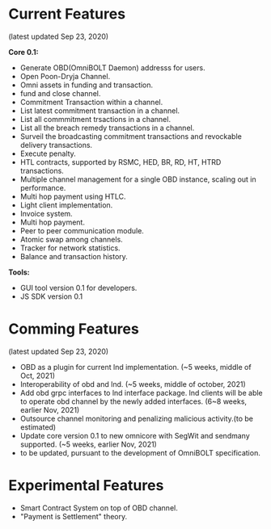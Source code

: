 # Current Features

(latest updated Sep 23, 2020)

**Core 0.1:**  

* Generate OBD(OmniBOLT Daemon) addresss for users.  
* Open Poon-Dryja Channel.  
* Omni assets in funding and transaction.  
* fund and close channel.  
* Commitment Transaction within a channel.  
* List latest commitment transaction in a channel.   
* List all commmitment trsactions in a channel.  
* List all the breach remedy transactions in a channel.  
* Surveil the broadcasting commitment transactions and revockable delivery transactions.  
* Execute penalty.   
* HTL contracts, supported by RSMC, HED, BR, RD, HT, HTRD transactions.  
* Multiple channel management for a single OBD instance, scaling out in performance.  
* Multi hop payment using HTLC.  
* Light client implementation.  
* Invoice system.  
* Multi hop payment.  
* Peer to peer communication module.  
* Atomic swap among channels.  
* Tracker for network statistics.  
* Balance and transaction history. 

**Tools:**  
* GUI tool version 0.1 for developers.  
* JS SDK version 0.1  


# Comming Features   
(latest updated Sep 23, 2020)
 
* OBD as a plugin for current lnd implementation. (~5 weeks, middle of Oct, 2021)    
* Interoperability of obd and lnd. (~5 weeks, middle of october, 2021)  
* Add obd grpc interfaces to lnd interface package. lnd clients will be able to operate obd channel by the newly added interfaces. (6~8 weeks, earlier Nov, 2021)  
* Outsource channel monitoring and penalizing malicious activity.(to be estimated)  
* Update core version 0.1 to new omnicore with SegWit and sendmany supported.  (~5 weeks, earlier Nov, 2021)  
* to be updated, pursuant to the development of OmniBOLT specification.  
 


# Experimental Features

* Smart Contract System on top of OBD channel. 
* "Payment is Settlement" theory.

